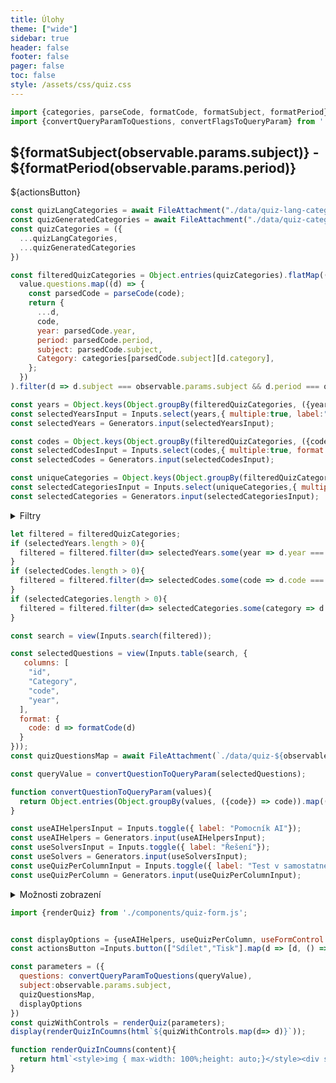 ```yaml
---
title: Úlohy
theme: ["wide"]
sidebar: true
header: false
footer: false
pager: false
toc: false
style: /assets/css/quiz.css
---
```


```js
import {categories, parseCode, formatCode, formatSubject, formatPeriod} from './utils/quiz-utils.js';
import {convertQueryParamToQuestions, convertFlagsToQueryParam} from './utils/string-utils.js';
```

<div class="h-stack">
  <h2 style="flex:1;">
    ${formatSubject(observable.params.subject)} - ${formatPeriod(observable.params.period)}
  </h2>
    <div class="h-stack h-stack--s">
      ${actionsButton}
    </div>
</div>

```js
const quizLangCategories = await FileAttachment("./data/quiz-lang-categories.json").json();
const quizGeneratedCategories = await FileAttachment("./data/quiz-categories.json").json();
const quizCategories = ({
  ...quizLangCategories,
  ...quizGeneratedCategories
})

const filteredQuizCategories = Object.entries(quizCategories).flatMap(([code, value]) =>
  value.questions.map((d) => {
    const parsedCode = parseCode(code);
    return {
      ...d,
      code,
      year: parsedCode.year,      
      period: parsedCode.period,      
      subject: parsedCode.subject,
      Category: categories[parsedCode.subject][d.category],
    };
  })
).filter(d => d.subject === observable.params.subject && d.period === observable.params.period)

const years = Object.keys(Object.groupBy(filteredQuizCategories, ({year}) => year));
const selectedYearsInput = Inputs.select(years,{ multiple:true, label:"Rok"});
const selectedYears = Generators.input(selectedYearsInput);

const codes = Object.keys(Object.groupBy(filteredQuizCategories, ({code}) => code));
const selectedCodesInput = Inputs.select(codes,{ multiple:true, format: d => formatCode(d), label:"Test" });
const selectedCodes = Generators.input(selectedCodesInput);

const uniqueCategories = Object.keys(Object.groupBy(filteredQuizCategories, ({Category}) => Category));
const selectedCategoriesInput = Inputs.select(uniqueCategories,{ multiple:true, label:"Kategorie"});
const selectedCategories = Generators.input(selectedCategoriesInput);

```
<div class="card">
  <details>
    <summary>
    Filtry
    </summary>
  <section>
    <div class="grid grid-cols-3">
      <div>
        ${selectedYearsInput}
      </div>
      <div>
        ${selectedCodesInput}
      </div>
      <div>
        ${selectedCategoriesInput}
      </div>
    </div>
  </section>
  </details>
</div>

```js
let filtered = filteredQuizCategories;
if (selectedYears.length > 0){
  filtered = filtered.filter(d=> selectedYears.some(year => d.year === year));
}
if (selectedCodes.length > 0){
  filtered = filtered.filter(d=> selectedCodes.some(code => d.code === code));
}
if (selectedCategories.length > 0){
  filtered = filtered.filter(d=> selectedCategories.some(category => d.Category === category));
}

const search = view(Inputs.search(filtered));

```
```js
const selectedQuestions = view(Inputs.table(search, {
   columns: [
    "id",    
    "Category",
    "code",
    "year",    
  ],
  format: {
    code: d => formatCode(d)
  }
}));
const quizQuestionsMap = await FileAttachment(`./data/quiz-${observable.params.subject}-${observable.params.period}.json`).json();
```

```js
const queryValue = convertQuestionToQueryParam(selectedQuestions);

function convertQuestionToQueryParam(values){
  return Object.entries(Object.groupBy(values, ({code}) => code)).map(([code,values]) => [code].concat(values.map(d=> d.id)).join(",")).join("|");
}
```

```js
const useAIHelpersInput = Inputs.toggle({ label: "Pomocník AI"});
const useAIHelpers = Generators.input(useAIHelpersInput);
const useSolversInput = Inputs.toggle({ label: "Řešení"});
const useSolvers = Generators.input(useSolversInput);
const useQuizPerColumnInput = Inputs.toggle({ label: "Test v samostatném sloupci"});
const useQuizPerColumn = Generators.input(useQuizPerColumnInput);
```
<div class="card">
  <details>
    <summary>
      Možnosti zobrazení
    </summary>
  <section>
    ${useAIHelpersInput}
    ${useSolversInput}
    ${useQuizPerColumnInput}
  </section>
  </details>
</div>  

```js
import {renderQuiz} from './components/quiz-form.js';
```
```js

const displayOptions = {useAIHelpers, useQuizPerColumn, useFormControl:true};
const actionsButton =Inputs.button(["Sdílet","Tisk"].map(d => [d, () => window.open(`./quiz-${observable.params.subject}-${observable.params.period}?q=${queryValue}&${convertFlagsToQueryParam(displayOptions)}&useFormControl=${d ==="Tisk"? false: true}`)]))
```

```js
const parameters = ({
  questions: convertQueryParamToQuestions(queryValue),
  subject:observable.params.subject,
  quizQuestionsMap,
  displayOptions
})
const quizWithControls = renderQuiz(parameters);
display(renderQuizInCoumns(html`${quizWithControls.map(d=> d)}`));
```
```js
function renderQuizInCoumns(content){
  return html`<style>img { max-width: 100%;height: auto;}</style><div style="columns: 24rem;">${content}</div>`
}
```